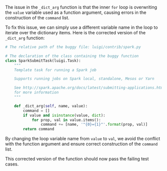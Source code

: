 The issue in the `_dict_arg` function is that the inner `for` loop is overwriting the `value` variable used as a function argument, causing errors in the construction of the `command` list.

To fix this issue, we can simply use a different variable name in the loop to iterate over the dictionary items. Here is the corrected version of the `_dict_arg` function:

```python
# The relative path of the buggy file: luigi/contrib/spark.py

# The declaration of the class containing the buggy function
class SparkSubmitTask(luigi.Task):
    """
    Template task for running a Spark job

    Supports running jobs on Spark local, standalone, Mesos or Yarn

    See http://spark.apache.org/docs/latest/submitting-applications.html
    for more information
    """

    def _dict_arg(self, name, value):
        command = []
        if value and isinstance(value, dict):
            for prop, val in value.items():
                command += [name, '"{0}={1}"'.format(prop, val)]
        return command
```

By changing the loop variable name from `value` to `val`, we avoid the conflict with the function argument and ensure correct construction of the `command` list.

This corrected version of the function should now pass the failing test cases.